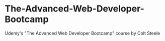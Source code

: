 # The-Advanced-Web-Developer-Bootcamp
Udemy's "The Advanced Web Developer Bootcamp" course by Colt Steele
